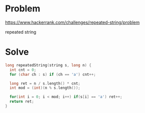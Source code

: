 # Problem
https://www.hackerrank.com/challenges/repeated-string/problem

repeated string

# Solve
```c++
long repeatedString(string s, long n) {
  int cnt = 0;
  for (char ch : s) if (ch == 'a') cnt++;

  long ret = n / s.length() * cnt;
  int mod = (int)(n % s.length());

  for(int i = 0; i < mod; i++) if(s[i] == 'a') ret++;
  return ret;
}
```
